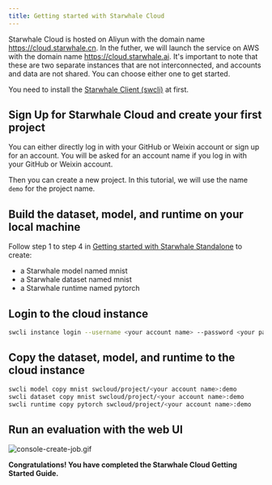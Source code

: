 ```yaml
---
title: Getting started with Starwhale Cloud
---
```


Starwhale Cloud is hosted on Aliyun with the domain name <https://cloud.starwhale.cn>. In the futher, we will launch the service on AWS with the domain name <https://cloud.starwhale.ai>. It's important to note that these are two separate instances that are not interconnected, and accounts and data are not shared. You can choose either one to get started.

You need to install the [Starwhale Client (swcli)](../swcli) at first.

## Sign Up for Starwhale Cloud and create your first project

You can either directly log in with your GitHub or Weixin account or sign up for an account. You will be asked for an account name if you log in with your GitHub or Weixin account.

Then you can create a new project. In this tutorial, we will use the name `demo` for the project name.

## Build the dataset, model, and runtime on your local machine

Follow step 1 to step 4 in [Getting started with Starwhale Standalone](standalone) to create:

- a Starwhale model named mnist
- a Starwhale dataset named mnist
- a Starwhale runtime named pytorch

## Login to the cloud instance

```bash
swcli instance login --username <your account name> --password <your password> --alias swcloud https://cloud.starwhale.cn
```

## Copy the dataset, model, and runtime to the cloud instance

```bash
swcli model copy mnist swcloud/project/<your account name>:demo
swcli dataset copy mnist swcloud/project/<your account name>:demo
swcli runtime copy pytorch swcloud/project/<your account name>:demo
```

## Run an evaluation with the web UI

![console-create-job.gif](../img/console-create-job.gif)

**Congratulations! You have completed the Starwhale Cloud Getting Started Guide.**
